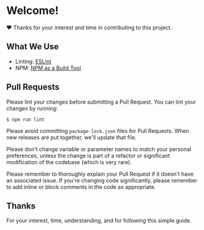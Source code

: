 # Welcome!
:heart: Thanks for your interest and time in contributing to this project.

## What We Use

- Linting: [ESLint](http://eslint.org/)
- NPM: [NPM as a Build Tool](https://css-tricks.com/using-npm-build-tool/)

## Pull Requests

Please lint your changes before submitting a Pull Request. You can lint your
changes by running:

```console
$ npm run lint
```

Please avoid committing `package-lock.json` files for Pull Requests. When new
releases are put together, we'll update that file.

Please don't change variable or parameter names to match your
personal preferences, unless the change is part of a refactor
or significant modification of the codebase (which is very rare).

Please remember to thoroughly explain your Pull Request if it
doesn't have an associated issue. If you're changing code
significantly, please remember to add inline or block comments
in the code as appropriate.

## Thanks

For your interest, time, understanding, and for following this simple guide.
